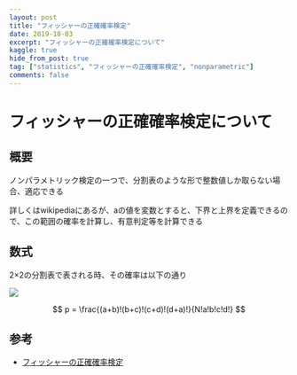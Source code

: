 ```yaml
---
layout: post
title: "フィッシャーの正確確率検定"
date: 2019-10-03
excerpt: "フィッシャーの正確確率検定について"
kaggle: true
hide_from_post: true
tag: ["statistics", "フィッシャーの正確確率検定", "nonparametric"]
comments: false
---
```


# フィッシャーの正確確率検定について

## 概要
ノンパラメトリック検定の一つで、分割表のような形で整数値しか取らない場合、適応できる  

詳しくはwikipediaにあるが、aの値を変数とすると、下界と上界を定義できるので、この範囲の確率を計算し、有意判定等を計算できる  

## 数式
2×2の分割表で表される時、その確率は以下の通り  

<div> 
  <img src="https://user-images.githubusercontent.com/4949982/143178766-35d880bd-f1d4-42f7-8a26-fcba255d2243.png">
</div>

$$
p = \frac{(a+b)!(b+c)!(c+d)!(d+a)!}{N!a!b!c!d!}
$$

## 参考
 - [フィッシャーの正確確率検定](https://ja.wikipedia.org/wiki/%E3%83%95%E3%82%A3%E3%83%83%E3%82%B7%E3%83%A3%E3%83%BC%E3%81%AE%E6%AD%A3%E7%A2%BA%E7%A2%BA%E7%8E%87%E6%A4%9C%E5%AE%9A)

